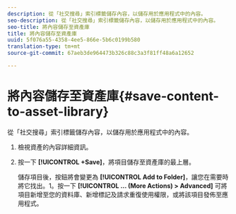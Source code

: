 ```yaml
---
description: 從「社交搜尋」索引標籤儲存內容，以儲存用於應用程式中的內容。
seo-description: 從「社交搜尋」索引標籤儲存內容，以儲存用於應用程式中的內容。
seo-title: 將內容儲存至資產庫
title: 將內容儲存至資產庫
uuid: 5f076a55-4358-4ee5-866e-5b6c0199b580
translation-type: tm+mt
source-git-commit: 67aeb3de964473b326c88c3a3f81ff48a6a12652

---
```



# 將內容儲存至資產庫{#save-content-to-asset-library}

從「社交搜尋」索引標籤儲存內容，以儲存用於應用程式中的內容。

1. 檢視資產的內容詳細資訊。
1. 按一下 **[!UICONTROL +Save]**，將項目儲存至資產庫的最上層。

   儲存項目後，按鈕將會變更為 **[!UICONTROL Add to Folder]**，讓您在需要時將它找出。1。按一下 **[!UICONTROL … (More Actions) > Advanced]** 可將項目新增至您的資料庫、新增標記及請求重復使用權限，或將該項目發佈至應用程式。
